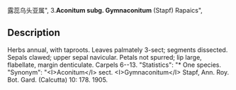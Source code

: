 露蕊乌头亚属",
3.**Aconitum subg. Gymnaconitum** (Stapf) Rapaics",

## Description
Herbs annual, with taproots. Leaves palmately 3-sect; segments dissected. Sepals clawed; upper sepal navicular. Petals not spurred; lip large, flabellate, margin denticulate. Carpels 6--13.
  "Statistics": "* One species.
  "Synonym": "&lt;I&gt;Aconitum&lt;/I&gt; sect. &lt;I&gt;Gymnaconitum&lt;/I&gt; Stapf, Ann. Roy. Bot. Gard. (Calcutta) 10: 178. 1905.
